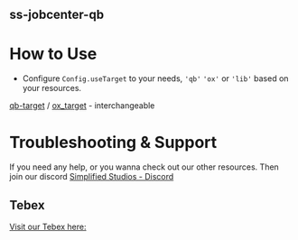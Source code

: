 ## ss-jobcenter-qb

# How to Use
* Configure `Config.useTarget` to your needs, `'qb'` `'ox'` or `'lib'` based on your resources.

[qb-target](https://github.com/qbcore-framework/qb-target) / [ox_target](https://github.com/overextended/ox_target) - interchangeable

# Troubleshooting & Support
If you need any help, or you wanna check out our other resources. Then join our discord
[Simplified Studios - Discord](https://discord.gg/7YHRdV9San)

## Tebex
[Visit our Tebex here:](https://simplified-studios.tebex.io/)
